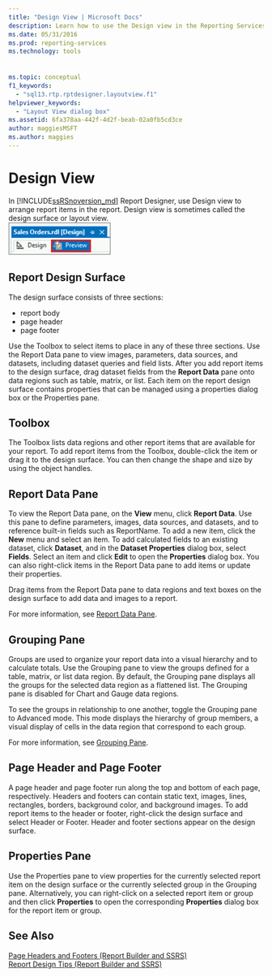 ```yaml
---
title: "Design View | Microsoft Docs"
description: Learn how to use the Design view in the Reporting Services Report Designer to arrange report items in a report.
ms.date: 05/31/2016
ms.prod: reporting-services
ms.technology: tools


ms.topic: conceptual
f1_keywords: 
  - "sql13.rtp.rptdesigner.layoutview.f1"
helpviewer_keywords: 
  - "Layout View dialog box"
ms.assetid: 6fa378aa-442f-4d2f-beab-02a0fb5cd3ce
author: maggiesMSFT
ms.author: maggies
---
```

# Design View
In [!INCLUDE[ssRSnoversion_md](../../includes/ssrsnoversion-md.md)] Report Designer, use Design view to arrange report items in the report. Design view is sometimes called the design surface or layout view.  
  ![ssrs_ssdt_preview](../../reporting-services/media/ssrs-ssdt-preview.png)
## Report Design Surface  
The design surface consists of three sections: 
+ report body
+ page header
+ page footer 

Use the Toolbox to select items to place in any of these three sections. Use the Report Data pane to view images, parameters, data sources, and datasets, including dataset queries and field lists. After you add report items to the design surface, drag dataset fields from the **Report Data** pane onto data regions such as table, matrix, or list. Each item on the report design surface contains properties that can be managed using a properties dialog box or the Properties pane.  
  
## Toolbox  
 The Toolbox lists data regions and other report items that are available for your report. To add report items from the Toolbox, double-click the item or drag it to the design surface. You can then change the shape and size by using the object handles.  
  
## Report Data Pane  
 To view the Report Data pane, on the **View** menu, click **Report Data**. Use this pane to define parameters, images, data sources, and datasets, and to reference built-in fields such as ReportName. To add a new item, click the **New** menu and select an item. To add calculated fields to an existing dataset, click **Dataset**, and in the **Dataset Properties** dialog box, select **Fields**. Select an item and click **Edit** to open the **Properties** dialog box. You can also right-click items in the Report Data pane to add items or update their properties.  
  
 Drag items from the Report Data pane to data regions and text boxes on the design surface to add data and images to a report.  
  
 For more information, see [Report Data Pane](../../reporting-services/report-data/report-data-pane.md).  
  
## Grouping Pane  
 Groups are used to organize your report data into a visual hierarchy and to calculate totals. Use the Grouping pane to view the groups defined for a table, matrix, or list data region. By default, the Grouping pane displays all the groups for the selected data region as a flattened list. The Grouping pane is disabled for Chart and Gauge data regions.  
  
 To see the groups in relationship to one another, toggle the Grouping pane to Advanced mode. This mode displays the hierarchy of group members, a visual display of cells in the data region that correspond to each group.  
  
 For more information, see [Grouping Pane](../../reporting-services/tools/grouping-pane.md).  
  
## Page Header and Page Footer  
 A page header and page footer run along the top and bottom of each page, respectively. Headers and footers can contain static text, images, lines, rectangles, borders, background color, and background images. To add report items to the header or footer, right-click the design surface and select Header or Footer. Header and footer sections appear on the design surface.  
  
## Properties Pane  
 Use the Properties pane to view properties for the currently selected report item on the design surface or the currently selected group in the Grouping pane. Alternatively, you can right-click on a selected report item or group and then click **Properties** to open the corresponding **Properties** dialog box for the report item or group.  
  
## See Also  
 [Page Headers and Footers &#40;Report Builder and SSRS&#41;](../../reporting-services/report-design/page-headers-and-footers-report-builder-and-ssrs.md)   
 [Report Design Tips &#40;Report Builder and SSRS&#41;](../../reporting-services/report-design/report-design-tips-report-builder-and-ssrs.md)  
  
  
